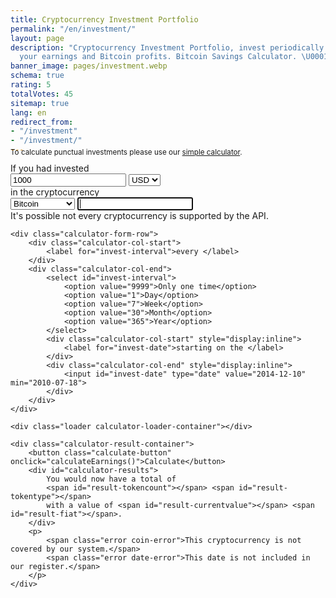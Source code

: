 ```yaml
---
title: Cryptocurrency Investment Portfolio
permalink: "/en/investment/"
layout: page
description: "Cryptocurrency Investment Portfolio, invest periodically and calcualte
  your earnings and Bitcoin profits. Bitcoin Savings Calculator. \U0001F4B5"
banner_image: pages/investment.webp
schema: true
rating: 5
totalVotes: 45
sitemap: true
lang: en
redirect_from:
- "/investment"
- "/investment/"
---
```


<div style="margin-bottom: 10px">
    <div style="margin-top:-25px">
        <small>To calculate punctual investments please use our <a href="/calculator">simple calculator</a>.</small>
    </div>
</div>
<div class="calculator-block" style="margin-bottom: 20px">
    <div class="calculator-form-row">
        <div class="calculator-col-start">
            <label for="invest-quantity">If you had invested</label>
        </div>
        <div class="calculator-col-end">
            <input id="invest-quantity" type="number" value="1000">
            <select id="invest-fiat">
                <option>USD</option>
                <option>EUR</option>
            </select>
        </div>
    </div>
    <div class="calculator-form-row">
        <div class="calculator-col-start">
            <label for="invest-currency">in the cryptocurrency</label>
        </div>
        <div class="calculator-col-end">
			<select id="invest-currency" onchange="updateInputMinDate()">
				<option value="BTC"  min="2010-07-18">Bitcoin</option>
				<option value="ETH"  min="2015-08-08" disabled>Ethereum</option>
				<option value="LTC"  min="2013-09-15" disabled>Litecoin</option>
                <option value="IOT"  min="2017-06-14" disabled>IOTA</option>
				<option value="XMR"  min="2015-01-27" disabled>Monero</option>
				<option value="DASH" min="2014-02-04" disabled>Dash</option>
				<option value="XRP"  min="2015-01-30" disabled>Ripple</option>
				<option class="editable" disabled>Other asset...</option>
			</select>
            <input width="150" class="calculator-othercoins" autofocus />
        </div>
    </div>
    <div class="calculator-othercoins"><span>It's possible not every cryptocurrency is supported by the API.</span></div>

    <div class="calculator-form-row">
        <div class="calculator-col-start">
            <label for="invest-interval">every </label>
        </div>
        <div class="calculator-col-end">
            <select id="invest-interval">
                <option value="9999">Only one time</option>
                <option value="1">Day</option>
                <option value="7">Week</option>
                <option value="30">Month</option>
                <option value="365">Year</option>
            </select>
            <div class="calculator-col-start" style="display:inline">
                <label for="invest-date">starting on the </label>
            </div>
            <div class="calculator-col-end" style="display:inline">
                <input id="invest-date" type="date" value="2014-12-10" min="2010-07-18">
            </div>
        </div>
    </div>

    <div class="loader calculator-loader-container"></div>
    
    <div class="calculator-result-container">
        <button class="calculate-button" onclick="calculateEarnings()">Calculate</button>
        <div id="calculator-results">
            You would now have a total of 
            <span id="result-tokencount"></span> <span id="result-tokentype"></span>
            with a value of <span id="result-currentvalue"></span> <span id="result-fiat"></span>.
        </div>
        <p>
            <span class="error coin-error">This cryptocurrency is not covered by our system.</span>
            <span class="error date-error">This date is not included in our register.</span>
        </p>
    </div>
</div>

<table id="investment-table" class="display" width="100%"></table>

<div class="ad-space">
    <!-- Calculator Banner -->
    <div class="lazy-load-ad" data-slot="1002456567"></div>
</div>

<script src="{{ site.baseurl }}/js/jquery.js?{{site.time | date: '%s%N'}}"></script>
<script src="{{ site.baseurl }}/js/lang.js?{{site.time | date: '%s%N'}}"></script>
<script defer src="{{ site.baseurl }}/js/calculator-common.js?{{site.time | date: '%s%N'}}"></script>
<script defer src="{{ site.baseurl }}/js/invest.js?{{site.time | date: '%s%N'}}"></script>

<script type="text/javascript" src="https://cdn.datatables.net/v/dt/dt-1.10.16/datatables.min.js"></script>
<script type="text/javascript" src="https://cdn.datatables.net/plug-ins/1.10.16/api/processing().js"></script>
<script type="text/javascript" src="https://cdn.datatables.net/responsive/2.2.1/js/dataTables.responsive.min.js"></script>
